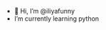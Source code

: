 - 👋 Hi, I’m @iliyafunny
- I’m currently learning python
<!---
iliyafunny/iliyafunny is a ✨ special ✨ repository because its `README.md` (this file) appears on your GitHub profile.
You can click the Preview link to take a look at your changes.
--->
